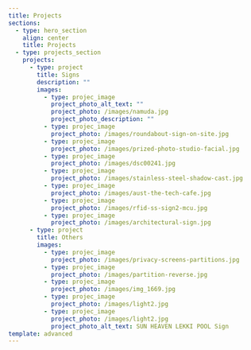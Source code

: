```yaml
---
title: Projects
sections:
  - type: hero_section
    align: center
    title: Projects
  - type: projects_section
    projects:
      - type: project
        title: Signs
        description: ""
        images:
          - type: projec_image
            project_photo_alt_text: ""
            project_photo: /images/namuda.jpg
            project_photo_description: ""
          - type: projec_image
            project_photo: /images/roundabout-sign-on-site.jpg
          - type: projec_image
            project_photo: /images/prized-photo-studio-facial.jpg
          - type: projec_image
            project_photo: /images/dsc00241.jpg
          - type: projec_image
            project_photo: /images/stainless-steel-shadow-cast.jpg
          - type: projec_image
            project_photo: /images/aust-the-tech-cafe.jpg
          - type: projec_image
            project_photo: /images/rfid-ss-sign2-mcu.jpg
          - type: projec_image
            project_photo: /images/architectural-sign.jpg
      - type: project
        title: Others
        images:
          - type: projec_image
            project_photo: /images/privacy-screens-partitions.jpg
          - type: projec_image
            project_photo: /images/partition-reverse.jpg
          - type: projec_image
            project_photo: /images/img_1669.jpg
          - type: projec_image
            project_photo: /images/light2.jpg
          - type: projec_image
            project_photo: /images/light2.jpg
            project_photo_alt_text: SUN HEAVEN LEKKI POOL Sign
template: advanced
---
```

